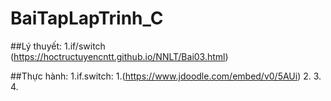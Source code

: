# BaiTapLapTrinh_C
##Lý thuyết:
1.if/switch (https://hoctructuyencntt.github.io/NNLT/Bai03.html)


##Thực hành:
1.if.switch: 
 1.(https://www.jdoodle.com/embed/v0/5AUi)
 2.
 3.
 4.
